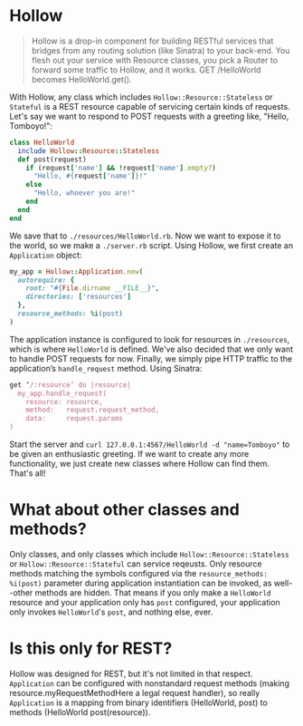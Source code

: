 # Hollow

> Hollow is a drop-in component for building RESTful services that bridges from any routing solution (like Sinatra) to your back-end. You flesh out your service with Resource classes, you pick a Router to forward some traffic to Hollow, and it works. GET /HelloWorld becomes HelloWorld.get().

With Hollow, any class which includes `Hollow::Resource::Stateless` or `Stateful` is a REST resource capable of servicing certain kinds of requests. Let's say we want to respond to POST requests with a greeting like, "Hello, Tomboyo!":

```ruby
class HelloWorld
  include Hollow::Resource::Stateless
  def post(request)
    if (request['name'] && !request['name'].empty?)
      "Hello, #{request['name']}!"
    else
      "Hello, whoever you are!"
    end
  end
end
```

We save that to `./resources/HelloWorld.rb`. Now we want to expose it to the world, so we make a `./server.rb` script. Using Hollow, we first create an `Application` object:

```ruby
my_app = Hollow::Application.new(
  autorequire: {
    root: "#{File.dirname __FILE__}",
    directories: ['resources']
  },
  resource_methods: %i(post)
)
```
The application instance is configured to look for resources in `./resources`, which is where `HelloWorld` is defined. We've also decided that we only want to handle POST requests for now. Finally, we simply pipe HTTP traffic to the application’s `handle_request` method. Using Sinatra:

```ruby
get ‘/:resource’ do |resource|
  my_app.handle_request(
    resource: resource,
    method:   request.request_method,
    data:     request.params
)
```
Start the server and `curl 127.0.0.1:4567/HelloWorld -d "name=Tomboyo"` to be given an enthusiastic greeting. If we want to create any more functionality, we just create new classes where Hollow can find them. That's all!

# What about other classes and methods?

Only classes, and only classes which include `Hollow::Resource::Stateless` or `Hollow::Resource::Stateful` can service reqeusts. Only resource methods matching the symbols configured via the `resource_methods: %i(post)` parameter during application instantiation can be invoked, as well--other methods are hidden. That means if you only make a `HelloWorld` resource and your application only has `post` configured, your application only invokes `HelloWorld`'s `post`, and nothing else, ever.

# Is this only for REST?

Hollow was designed for REST, but it's not limited in that respect. `Application` can be configured with nonstandard request methods (making resource.myRequestMethodHere a legal request handler), so really `Application` is a mapping from binary identifiers (HelloWorld, post) to methods (HelloWorld post(resource)).
